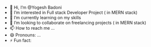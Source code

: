 - 👋 Hi, I’m @Yogesh Badoni
- 👀 I’m interested in Full stack Developer Project ( in MERN stack) 
- 🌱 I’m currently learning on my skills
- 💞️ I’m looking to collaborate on freelancing projects ( in MERN stack)
- 📫 How to reach me ...
- 😄 Pronouns: ...
- ⚡ Fun fact: 

<!---
YogiBadoni/YogiBadoni is a ✨ special ✨ repository because its `README.md` (this file) appears on your GitHub profile.
You can click the Preview link to take a look at your changes.
--->
